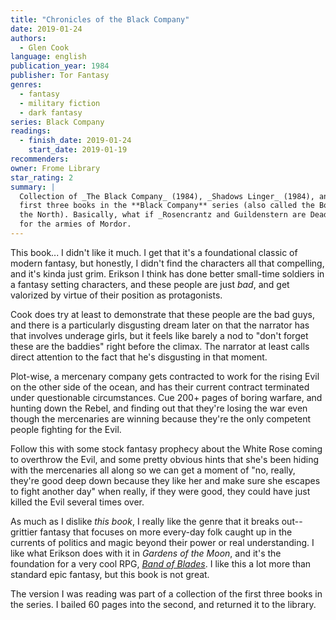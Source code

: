 ```yaml
---
title: "Chronicles of the Black Company"
date: 2019-01-24
authors:
  - Glen Cook
language: english
publication_year: 1984
publisher: Tor Fantasy
genres:
  - fantasy
  - military fiction
  - dark fantasy
series: Black Company
readings:
  - finish_date: 2019-01-24
    start_date: 2019-01-19
recommenders:
owner: Frome Library
star_rating: 2
summary: |
  Collection of _The Black Company_ (1984), _Shadows Linger_ (1984), and _The White Rose_ (1985), the
  first three books in the **Black Company** series (also called the Books of
  the North). Basically, what if _Rosencrantz and Guildenstern are Dead_, but
  for the armies of Mordor.
---
```


This book... I didn't like it much. I get that it's a foundational classic of
modern fantasy, but honestly, I didn't find the characters all that compelling,
and it's kinda just grim. Erikson I think has done better small-time soldiers in
a fantasy setting characters, and these people are just _bad_, and get valorized
by virtue of their position as protagonists.

Cook does try at least to demonstrate that these people are the bad guys, and
there is a particularly disgusting dream later on that the narrator has that
involves underage girls, but it feels like barely a nod to "don't forget these
are the baddies" right before the climax. The narrator at least calls direct
attention to the fact that he's disgusting in that moment. 

Plot-wise, a mercenary company gets contracted to work for the rising Evil on
the other side of the ocean, and has their current contract terminated under
questionable circumstances. Cue 200+ pages of boring warfare, and hunting down
the Rebel, and finding out that they're losing the war even though the
mercenaries are winning because they're the only competent people fighting for
the Evil.

Follow this with some stock fantasy prophecy about the White Rose coming to
overthrow the Evil, and some pretty obvious hints that she's been hiding with
the mercenaries all along so we can get a moment of "no, really, they're good
deep down because they like her and make sure she escapes to fight another day"
when really, if they were good, they could have just killed the Evil several
times over.

As much as I dislike _this book_, I really like the genre that it breaks
out--grittier fantasy that focuses on more every-day folk caught up in the
currents of politics and magic beyond their power or real understanding. I like
what Erikson does with it in _Gardens of the Moon_, and it's the foundation for
a very cool RPG, [_Band of Blades_](https://www.evilhat.com/home/band-of-blades/).
I like this a lot more than standard epic fantasy, but this book is not great.

The version I was reading was part of a collection of the first three books in
the series. I bailed 60 pages into the second, and returned it to the library.
